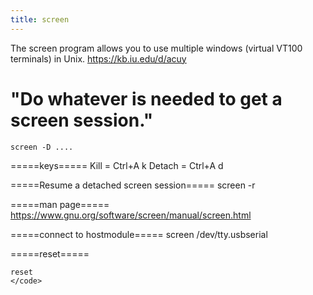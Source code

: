 ```yaml
---
title: screen
---
```


The screen program allows you to use multiple windows (virtual VT100 terminals) in Unix.
https://kb.iu.edu/d/acuy

# "Do whatever is needed to get a screen session."
```
screen -D ....
```

=====keys=====
Kill = Ctrl+A k
Detach = Ctrl+A d

=====Resume a detached screen session=====
  screen -r
  
=====man page=====
https://www.gnu.org/software/screen/manual/screen.html

=====connect to hostmodule=====
  screen /dev/tty.usbserial
  
=====reset=====
```
reset
</code>
